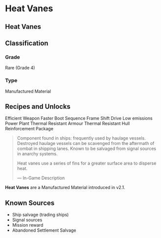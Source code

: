 # Heat Vanes
##  Heat Vanes

## Classification

### Grade

Rare (Grade 4)

### Type

Manufactured Material

## Recipes and Unlocks

Efficient Weapon
 Faster Boot Sequence Frame Shift Drive
 Low emissions Power Plant
 Thermal Resistant Armour
 Thermal Resistant Hull Reinforcement Package

> 
> 
> Component found in ships: frequently used by haulage vessels. Destroyed haulage vessels can be scavenged from the aftermath of combat in shipping lanes. Known to be salvaged from signal sources in anarchy systems.
> 
> Heat vanes use a series of fins for a greater surface area to disperse heat.
> 
> 
> — In-Game Description
> 

**Heat Vanes** are a Manufactured Material introduced in v2.1.

## Known Sources

- Ship salvage (trading ships)
- Signal sources
- Mission reward
- Abandoned Settlement Salvage